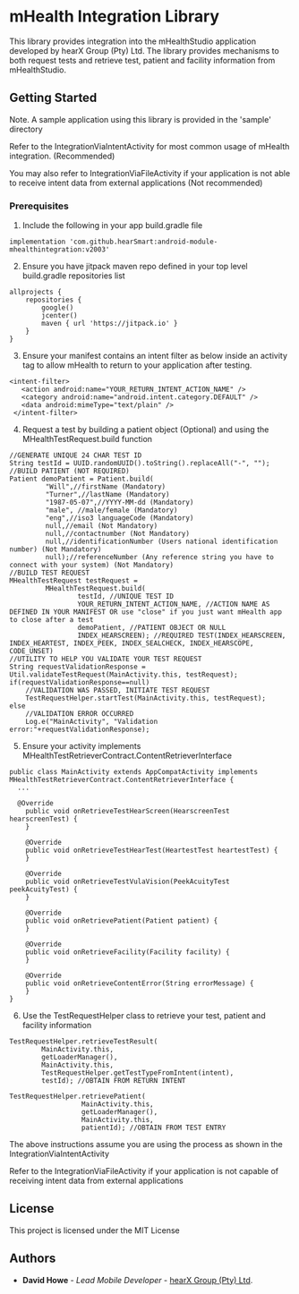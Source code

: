 # mHealth Integration Library

This library provides integration into the mHealthStudio application developed by hearX Group (Pty) Ltd.
The library provides mechanisms to both request tests and retrieve test, patient and facility information from mHealthStudio.

## Getting Started
Note. A sample application using this library is provided in the 'sample' directory

Refer to the IntegrationViaIntentActivity for most common usage of mHealth integration. (Recommended)

You may also refer to IntegrationViaFileActivity if your application is not able to receive intent data from external applications (Not recommended)

### Prerequisites
1. Include the following in your app build.gradle file
```
implementation 'com.github.hearSmart:android-module-mhealthintegration:v2003'
```

2. Ensure you have jitpack maven repo defined in your top level build.gradle repositories list
```
allprojects {
    repositories {
        google()
        jcenter()
        maven { url 'https://jitpack.io' }
    }
}
```

3. Ensure your manifest contains an intent filter as below inside an activity tag to allow mHealth to return to your application after testing.
```
<intent-filter>
   <action android:name="YOUR_RETURN_INTENT_ACTION_NAME" />
   <category android:name="android.intent.category.DEFAULT" />
   <data android:mimeType="text/plain" />
 </intent-filter>
```
4. Request a test by building a patient object (Optional) and using the MHealthTestRequest.build function
```
//GENERATE UNIQUE 24 CHAR TEST ID
String testId = UUID.randomUUID().toString().replaceAll("-", "");
//BUILD PATIENT (NOT REQUIRED)
Patient demoPatient = Patient.build(
         "Will",//firstName (Mandatory)
         "Turner",//lastName (Mandatory)
         "1987-05-07",//YYYY-MM-dd (Mandatory)
         "male", //male/female (Mandatory)
         "eng",//iso3 languageCode (Mandatory)
         null,//email (Not Mandatory)
         null,//contactnumber (Not Mandatory)
         null,//identificationNumber (Users national identification number) (Not Mandatory)
         null);//referenceNumber (Any reference string you have to connect with your system) (Not Mandatory)
//BUILD TEST REQUEST
MHealthTestRequest testRequest =
         MHealthTestRequest.build(
                 testId, //UNIQUE TEST ID
                 YOUR_RETURN_INTENT_ACTION_NAME, //ACTION NAME AS DEFINED IN YOUR MANIFEST OR use "close" if you just want mHealth app to close after a test
                 demoPatient, //PATIENT OBJECT OR NULL
                 INDEX_HEARSCREEN); //REQUIRED TEST(INDEX_HEARSCREEN, INDEX_HEARTEST, INDEX_PEEK, INDEX_SEALCHECK, INDEX_HEARSCOPE, CODE_UNSET)
//UTILITY TO HELP YOU VALIDATE YOUR TEST REQUEST
String requestValidationResponse = Util.validateTestRequest(MainActivity.this, testRequest);
if(requestValidationResponse==null)
    //VALIDATION WAS PASSED, INITIATE TEST REQUEST
    TestRequestHelper.startTest(MainActivity.this, testRequest);
else
    //VALIDATION ERROR OCCURRED
    Log.e("MainActivity", "Validation error:"+requestValidationResponse);
```

5. Ensure your activity implements MHealthTestRetrieverContract.ContentRetrieverInterface
```
public class MainActivity extends AppCompatActivity implements MHealthTestRetrieverContract.ContentRetrieverInterface {
  ...

  @Override
    public void onRetrieveTestHearScreen(HearscreenTest hearscreenTest) {
    }

    @Override
    public void onRetrieveTestHearTest(HeartestTest heartestTest) {
    }

    @Override
    public void onRetrieveTestVulaVision(PeekAcuityTest peekAcuityTest) {
    }

    @Override
    public void onRetrievePatient(Patient patient) {
    }

    @Override
    public void onRetrieveFacility(Facility facility) {
    }

    @Override
    public void onRetrieveContentError(String errorMessage) {
    }
}
```

6. Use the TestRequestHelper class to retrieve your test, patient and facility information
```
TestRequestHelper.retrieveTestResult(
        MainActivity.this,
        getLoaderManager(),
        MainActivity.this,
        TestRequestHelper.getTestTypeFromIntent(intent),
        testId); //OBTAIN FROM RETURN INTENT

TestRequestHelper.retrievePatient(
                  MainActivity.this,
                  getLoaderManager(),
                  MainActivity.this,
                  patientId); //OBTAIN FROM TEST ENTRY
```
The above instructions assume you are using the process as shown in the IntegrationViaIntentActivity

Refer to the IntegrationViaFileActivity if your application is not capable of receiving intent data from external applications

## License

This project is licensed under the MIT License

## Authors

* **David Howe** - *Lead Mobile Developer* - [hearX Group (Pty) Ltd](https://www.hearxgroup.com).
